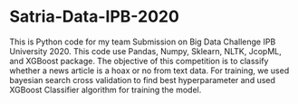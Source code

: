 # Satria-Data-IPB-2020

This is Python code for my team Submission on Big Data Challenge IPB University 2020.
This code use Pandas, Numpy, Sklearn, NLTK, JcopML, and XGBoost package. 
The objective of this competition is to classify whether a news article is a hoax or no from text data. 
For training, we used bayesian search cross validation to find best hyperparameter and used XGBoost Classifier algorithm for training the model. 

